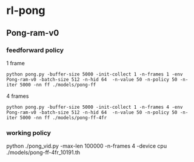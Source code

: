 # rl-pong


## Pong-ram-v0

### feedforward policy

1 frame

`python pong.py -buffer-size 5000 -init-collect 1 -n-frames 1 -env Pong-ram-v0 -batch-size 512 -n-hid 64  -n-value 50 -n-policy 50 -n-iter 5000 -nn ff ./models/pong-ff`

4 frames

`python pong.py -buffer-size 5000 -init-collect 1 -n-frames 4 -env Pong-ram-v0 -batch-size 512 -n-hid 64  -n-value 50 -n-policy 50 -n-iter 5000 -nn ff ./models/pong-ff-4fr`



### working policy

python ./pong_vid.py -max-len 100000 -n-frames 4 -device cpu ./models/pong-ff-4fr_10191.th 
